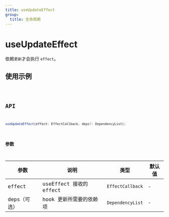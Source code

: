 ```yaml
---
title: useUpdateEffect
group:
  title: 生命周期
---
```


# useUpdateEffect

依赖`更新`才会执行 `effect`。

## 使用示例

<code src="../../src/hooks/src/useUpdateEffect/demo/base" />

## API

```ts
useUpdateEffect(effect: EffectCallback, deps?: DependencyList);
```

### 参数

| 参数         | 说明                    | 类型             | 默认值 |
| ------------ | ----------------------- | ---------------- | ------ |
| effect       | useEffect 接收的 effect | `EffectCallback` | -      |
| deps（可选） | hook 更新所需要的依赖项 | `DependencyList` | -      |
